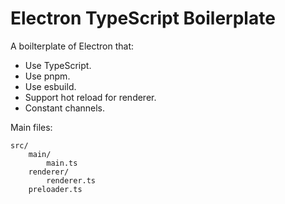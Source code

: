 # Electron TypeScript Boilerplate

A boilterplate of Electron that:

- Use TypeScript.
- Use pnpm.
- Use esbuild.
- Support hot reload for renderer.
- Constant channels.

Main files:

```
src/
    main/
        main.ts
    renderer/
        renderer.ts
    preloader.ts
```
